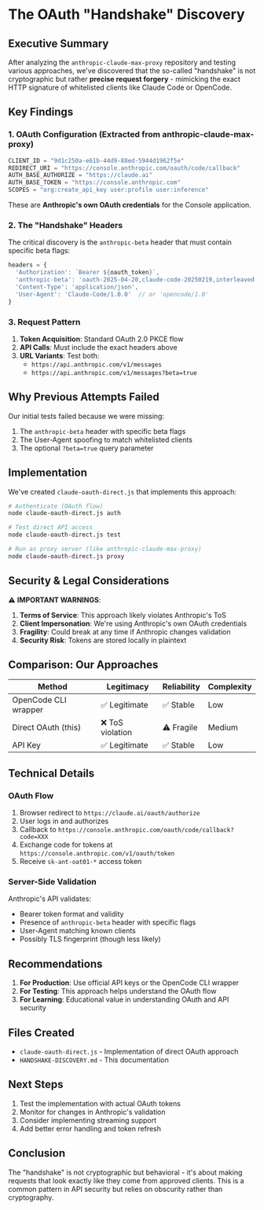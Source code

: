 # The OAuth "Handshake" Discovery

## Executive Summary

After analyzing the `anthropic-claude-max-proxy` repository and testing various approaches, we've discovered that the so-called "handshake" is not cryptographic but rather **precise request forgery** - mimicking the exact HTTP signature of whitelisted clients like Claude Code or OpenCode.

## Key Findings

### 1. OAuth Configuration (Extracted from anthropic-claude-max-proxy)

```python
CLIENT_ID = "9d1c250a-e61b-44d9-88ed-5944d1962f5e"
REDIRECT_URI = "https://console.anthropic.com/oauth/code/callback"
AUTH_BASE_AUTHORIZE = "https://claude.ai"
AUTH_BASE_TOKEN = "https://console.anthropic.com"
SCOPES = "org:create_api_key user:profile user:inference"
```

These are **Anthropic's own OAuth credentials** for the Console application.

### 2. The "Handshake" Headers

The critical discovery is the `anthropic-beta` header that must contain specific beta flags:

```javascript
headers = {
  'Authorization': `Bearer ${oauth_token}`,
  'anthropic-beta': 'oauth-2025-04-20,claude-code-20250219,interleaved-thinking-2025-05-14,fine-grained-tool-streaming-2025-05-14',
  'Content-Type': 'application/json',
  'User-Agent': 'Claude-Code/1.0.0'  // or 'opencode/1.0'
}
```

### 3. Request Pattern

1. **Token Acquisition**: Standard OAuth 2.0 PKCE flow
2. **API Calls**: Must include the exact headers above
3. **URL Variants**: Test both:
   - `https://api.anthropic.com/v1/messages`
   - `https://api.anthropic.com/v1/messages?beta=true`

## Why Previous Attempts Failed

Our initial tests failed because we were missing:
1. The `anthropic-beta` header with specific beta flags
2. The User-Agent spoofing to match whitelisted clients
3. The optional `?beta=true` query parameter

## Implementation

We've created `claude-oauth-direct.js` that implements this approach:

```bash
# Authenticate (OAuth flow)
node claude-oauth-direct.js auth

# Test direct API access
node claude-oauth-direct.js test

# Run as proxy server (like anthropic-claude-max-proxy)
node claude-oauth-direct.js proxy
```

## Security & Legal Considerations

⚠️ **IMPORTANT WARNINGS**:

1. **Terms of Service**: This approach likely violates Anthropic's ToS
2. **Client Impersonation**: We're using Anthropic's own OAuth credentials
3. **Fragility**: Could break at any time if Anthropic changes validation
4. **Security Risk**: Tokens are stored locally in plaintext

## Comparison: Our Approaches

| Method | Legitimacy | Reliability | Complexity |
|--------|------------|-------------|------------|
| OpenCode CLI wrapper | ✅ Legitimate | ✅ Stable | Low |
| Direct OAuth (this) | ❌ ToS violation | ⚠️ Fragile | Medium |
| API Key | ✅ Legitimate | ✅ Stable | Low |

## Technical Details

### OAuth Flow
1. Browser redirect to `https://claude.ai/oauth/authorize`
2. User logs in and authorizes
3. Callback to `https://console.anthropic.com/oauth/code/callback?code=XXX`
4. Exchange code for tokens at `https://console.anthropic.com/v1/oauth/token`
5. Receive `sk-ant-oat01-*` access token

### Server-Side Validation
Anthropic's API validates:
- Bearer token format and validity
- Presence of `anthropic-beta` header with specific flags
- User-Agent matching known clients
- Possibly TLS fingerprint (though less likely)

## Recommendations

1. **For Production**: Use official API keys or the OpenCode CLI wrapper
2. **For Testing**: This approach helps understand the OAuth flow
3. **For Learning**: Educational value in understanding OAuth and API security

## Files Created

- `claude-oauth-direct.js` - Implementation of direct OAuth approach
- `HANDSHAKE-DISCOVERY.md` - This documentation

## Next Steps

1. Test the implementation with actual OAuth tokens
2. Monitor for changes in Anthropic's validation
3. Consider implementing streaming support
4. Add better error handling and token refresh

## Conclusion

The "handshake" is not cryptographic but behavioral - it's about making requests that look exactly like they come from approved clients. This is a common pattern in API security but relies on obscurity rather than cryptography.